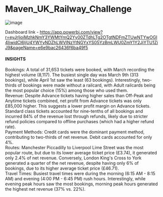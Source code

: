 # Maven_UK_Railway_Challenge
![image](https://github.com/user-attachments/assets/e2e43d98-619c-4e45-adc8-62167df51a36)

Dashboard link - https://app.powerbi.com/view?r=eyJrIjoiMzhkNmY3YWMtYmQ2Yy00ZTdhLTg2OTgtNDFmZTUwNTYwOGI4IiwidCI6IjU4YWYyNDZhLWVlNzYtNGYxYS05YzBmLWU0ZmY1Y2JjYTU1ZiJ9&pageName=e6e9bac26436f6ba49f5

<h4> INSIGHTS </h4>
Bookings: A total of 31,653 tickets were booked, with March recording the highest volume (8,117). The busiest single day was March 9th (313 bookings), while April 1st saw the least (63 bookings). Interestingly, two-thirds of bookings were made without a railcard, with Adult railcards being the most popular choice (15%) among those who used them. <br>
Revenue: Despite Advance tickets having higher sales than Off-Peak and Anytime tickets combined, net profit from Advance tickets was only £85,000 higher. This suggests a lower profit margin on Advance tickets. Standard class tickets accounted for nine-tenths of all bookings and incurred 84% of the revenue lost through refunds, likely due to stricter refund policies compared to offline purchases (which had a higher refund rate).<br>
Payment Methods: Credit cards were the dominant payment method, contributing to two-thirds of net revenue. Debit cards accounted for only 4%.<br>
Routes: Manchester Piccadilly to Liverpool Lime Street was the most popular route, but due to its lower average ticket price (£3.74), it generated only 2.4% of net revenue. Conversely, London King's Cross to York generated a quarter of the net revenue, despite having only 6% of bookings, due to its higher average ticket price (£46.71).<br>
Travel Times: Busiest travel times were during the morning (6:15 AM - 8:15 AM) and evening (4:00 PM - 6:45 PM) rush hours. Interestingly, while evening peak hours saw the most bookings, morning peak hours generated the highest net revenue (37% vs. 22%).<br>


